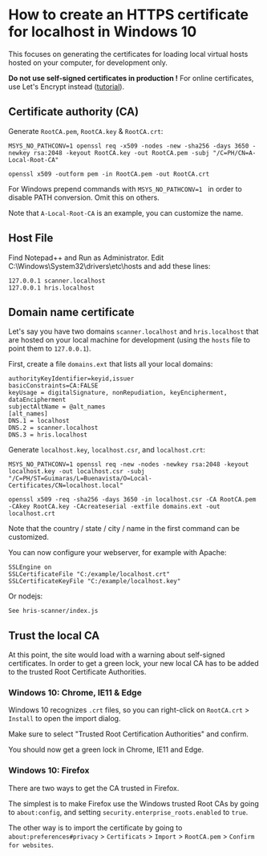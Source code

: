# How to create an HTTPS certificate for localhost in Windows 10

This focuses on generating the certificates for loading local virtual hosts hosted on your computer, for development only.


**Do not use self-signed certificates in production !**
For online certificates, use Let's Encrypt instead ([tutorial](https://gist.github.com/cecilemuller/a26737699a7e70a7093d4dc115915de8)).



## Certificate authority (CA)

Generate `RootCA.pem`, `RootCA.key` & `RootCA.crt`:

	MSYS_NO_PATHCONV=1 openssl req -x509 -nodes -new -sha256 -days 3650 -newkey rsa:2048 -keyout RootCA.key -out RootCA.pem -subj "/C=PH/CN=A-Local-Root-CA"
	
	openssl x509 -outform pem -in RootCA.pem -out RootCA.crt

For Windows prepend commands with `MSYS_NO_PATHCONV=1 ` in order to disable PATH conversion. Omit this on others.

Note that `A-Local-Root-CA` is an example, you can customize the name.

## Host File
Find Notepad++ and Run as Administrator.
Edit C:\Windows\System32\drivers\etc\hosts and add these lines:

	127.0.0.1 scanner.localhost
	127.0.0.1 hris.localhost

## Domain name certificate

Let's say you have two domains `scanner.localhost` and `hris.localhost` that are hosted on your local machine
for development (using the `hosts` file to point them to `127.0.0.1`).

First, create a file `domains.ext` that lists all your local domains:

	authorityKeyIdentifier=keyid,issuer
	basicConstraints=CA:FALSE
	keyUsage = digitalSignature, nonRepudiation, keyEncipherment, dataEncipherment
	subjectAltName = @alt_names
	[alt_names]
	DNS.1 = localhost
	DNS.2 = scanner.localhost
	DNS.3 = hris.localhost

Generate `localhost.key`, `localhost.csr`, and `localhost.crt`:

	MSYS_NO_PATHCONV=1 openssl req -new -nodes -newkey rsa:2048 -keyout localhost.key -out localhost.csr -subj "/C=PH/ST=Guimaras/L=Buenavista/O=Local-Certificates/CN=localhost.local"
	
	openssl x509 -req -sha256 -days 3650 -in localhost.csr -CA RootCA.pem -CAkey RootCA.key -CAcreateserial -extfile domains.ext -out localhost.crt

Note that the country / state / city / name in the first command  can be customized.

You can now configure your webserver, for example with Apache:

	SSLEngine on
	SSLCertificateFile "C:/example/localhost.crt"
	SSLCertificateKeyFile "C:/example/localhost.key"

Or nodejs:

	See hris-scanner/index.js


## Trust the local CA

At this point, the site would load with a warning about self-signed certificates.
In order to get a green lock, your new local CA has to be added to the trusted Root Certificate Authorities.


### Windows 10: Chrome, IE11 & Edge

Windows 10 recognizes `.crt` files, so you can right-click on `RootCA.crt` > `Install` to open the import dialog.

Make sure to select "Trusted Root Certification Authorities" and confirm.

You should now get a green lock in Chrome, IE11 and Edge.


### Windows 10: Firefox

There are two ways to get the CA trusted in Firefox.

The simplest is to make Firefox use the Windows trusted Root CAs by going to `about:config`,
and setting `security.enterprise_roots.enabled` to `true`.

The other way is to import the certificate by going
to `about:preferences#privacy` > `Certificats` > `Import` > `RootCA.pem` > `Confirm for websites`.
